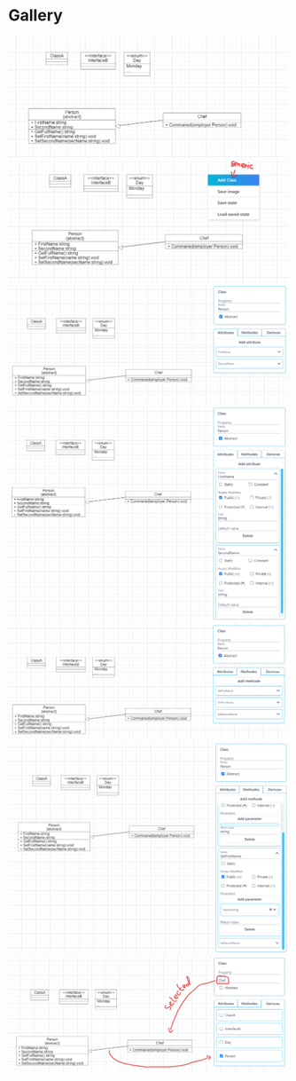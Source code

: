 # Gallery

![](./preview01.png)
![](./preview02.png)
![](./preview03.png)
![](./preview04.png)
![](./preview05.png)
![](./preview06.png)
![](./preview07.png)